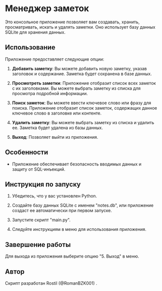 # Менеджер заметок

Это консольное приложение позволяет вам создавать, хранить, просматривать, искать и удалять заметки. Оно использует базу данных SQLite для хранения данных.

## Использование

Приложение предоставляет следующие опции:

1. **Добавить заметку**: Вы можете добавить новую заметку, указав заголовок и содержание. Заметка будет сохранена в базе данных.

2. **Просмотреть заметки**: Приложение отобразит список всех заметок с их заголовками. Вы можете выбрать заметку из списка для просмотра подробной информации.

3. **Поиск заметок**: Вы можете ввести ключевое слово или фразу для поиска. Приложение отобразит список заметок, содержащих данное ключевое слово в заголовке или контенте.

4. **Удалить заметку**: Вы можете выбрать заметку из списка и удалить ее. Заметка будет удалена из базы данных.

5. **Выход**: Позволяет выйти из приложения.

## Особенности

- Приложение обеспечивает безопасность вводимых данных и защиту от SQL-инъекций.

## Инструкция по запуску

1. Убедитесь, что у вас установлен Python.

2. Создайте базу данных SQLite с именем "notes.db", или приложение создаст ее автоматически при первом запуске.

3. Запустите скрипт "main.py".

4. Следуйте инструкциям в меню для использования приложения.

## Завершение работы

Для выхода из приложения выберите опцию "5. Выход" в меню.

## Автор

Скрипт разработан Rostil (@RomanBZK001) .
